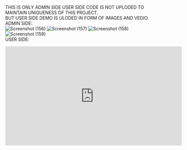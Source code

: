THIS IS ONLY ADMIN SIDE USER SIDE CODE IS NOT UPLODED TO MAINTAIN UNIQUENESS OF THIS PROJECT.<BR> BUT USER SIDE DEMO IS ULODED IN FORM OF IMAGES AND VEDIO.
<CENTRE><br>
ADMIN SIDE:
<br>
![Screenshot (156)](https://github.com/sanchitbajaj123/ECO-INNOVATIVE/assets/110713000/88bc1639-d317-46fd-890b-dc8b3a99f788)
![Screenshot (157)](https://github.com/sanchitbajaj123/ECO-INNOVATIVE/assets/110713000/c11d086d-c740-41ff-85a2-37363522e679)
![Screenshot (158)](https://github.com/sanchitbajaj123/ECO-INNOVATIVE/assets/110713000/e8e2341b-e520-4caa-b947-31bf061dde5e)
![Screenshot (159)](https://github.com/sanchitbajaj123/ECO-INNOVATIVE/assets/110713000/90e33972-2285-4d2f-922e-e74db6416fc6)
<br>
USER SIDE:
<br>
<iframe width="560" height="315" src="https://www.youtube.com/embed/n37r3jxfJCk?si=4y1TMhMrT2Xyq48f" title="YouTube video player" frameborder="0" allow="accelerometer; autoplay; clipboard-write; encrypted-media; gyroscope; picture-in-picture; web-share" referrerpolicy="strict-origin-when-cross-origin" allowfullscreen></iframe>




<CENTRE>
